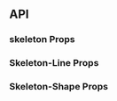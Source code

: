 ## API

### skeleton Props

<field-table :data="skeletonProps"/>

### Skeleton-Line Props

<field-table :data="skeletonLineProps"/>

### Skeleton-Shape Props

<field-table :data="skeletonShapeProps"/>

<script setup>
import { ref } from 'vue';

const skeletonProps = ref([
  {
    name: 'loading',
    desc: '是否展示骨架屏（加载中状态）',
    type: 'boolean',
    value: 'true',
  },
  {
    name: 'animation',
    desc: '是否开启骨架屏动画',
    type: 'boolean',
    value: 'false',
  },
]);

const skeletonLineProps = ref([
  {
    name: 'rows',
    desc: '展示的行数',
    type: 'number',
    value: '1',
  },
  {
    name: 'widths',
    desc: '线型骨架的宽度',
    type: 'Array<number | string>',
    value: '[]',
  },
  {
    name: 'line-height',
    desc: '线型骨架的行高',
    type: 'number',
    value: '20',
  },
  {
    name: 'line-spacing',
    desc: '线型骨架的行间距',
    type: 'number',
    value: '15',
  },
]);

const skeletonShapeProps = ref([
  {
    name: 'shape',
    desc: '图形骨架的形状',
    type: '\'square\' | \'circle\'',
    value: '\'square\'',
  },
  {
    name: 'size',
    desc: '图形骨架的大小',
    type: '\'small\' | \'medium\' | \'large\'',
    value: '\'medium\'',
  },
]);
</script>
